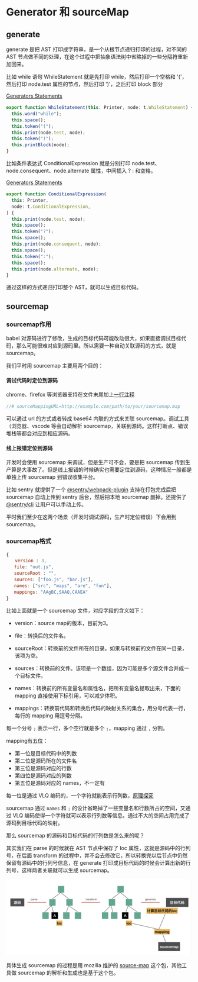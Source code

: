 # Generator 和 sourceMap

## generate

generate 是把 AST 打印成字符串，是一个从根节点递归打印的过程，对不同的 AST 节点做不同的处理，在这个过程中把抽象语法树中省略掉的一些分隔符重新加回来。


比如 while 语句 WhileStatement 就是先打印 while，然后打印一个空格和 '('，然后打印 node.test 属性的节点，然后打印 ')'，之后打印 block 部分

[Generators Statements](https://github.com/babel/babel/blob/main/packages/babel-generator/src/generators/statements.ts)

```js
export function WhileStatement(this: Printer, node: t.WhileStatement) {
  this.word("while");
  this.space();
  this.token("(");
  this.print(node.test, node);
  this.token(")");
  this.printBlock(node);
}

```

比如条件表达式 ConditionalExpression 就是分别打印 node.test、node.consequent、node.alternate 属性，中间插入 ? : 和空格。

[Generators Statements](https://github.com/babel/babel/blob/main/packages/babel-generator/src/generators/expressions.ts)

```js
export function ConditionalExpression(
  this: Printer,
  node: t.ConditionalExpression,
) {
  this.print(node.test, node);
  this.space();
  this.token("?");
  this.space();
  this.print(node.consequent, node);
  this.space();
  this.token(":");
  this.space();
  this.print(node.alternate, node);
}
```

通过这样的方式递归打印整个 AST，就可以生成目标代码。

## sourcemap

### sourcemap作用

babel 对源码进行了修改，生成的目标代码可能改动很大，如果直接调试目标代码，那么可能很难对应到源码里。所以需要一种自动关联源码的方式，就是 sourcemap。

我们平时用 sourcemap 主要用两个目的：

#### 调试代码时定位到源码

chrome、firefox 等浏览器支持在文件末尾加上[一行注释](https://firefox-source-docs.mozilla.org/devtools-user/debugger/how_to/use_a_source_map/index.html)

```js
//# sourceMappingURL=http://example.com/path/to/your/sourcemap.map
```

可以通过 url 的方式或者转成 base64 内联的方式来关联 sourcemap。调试工具（浏览器、vscode 等会自动解析 sourcemap，关联到源码。这样打断点、错误堆栈等都会对应到相应源码。

#### 线上报错定位到源码

开发时会使用 sourcemap 来调试，但是生产可不会，要是把 sourcemap 传到生产算是大事故了。但是线上报错的时候确实也需要定位到源码，这种情况一般都是单独上传 sourcemap 到错误收集平台。

比如 sentry 就提供了一个 [@sentry/webpack-plugin](https://www.npmjs.com/package/@sentry/webpack-plugin) 支持在打包完成后把 sourcemap 自动上传到 sentry 后台，然后把本地 sourcemap 删掉。还提供了 [@sentry/cli](https://www.npmjs.com/package/@sentry/cli) 让用户可以手动上传。

平时我们至少在这两个场景（开发时调试源码，生产时定位错误）下会用到 sourcemap。

### sourcemap格式

```js
{
　　version : 3,
   file: "out.js",
   sourceRoot : "",
   sources: ["foo.js", "bar.js"],
   names: ["src", "maps", "are", "fun"],
   mappings: "AAgBC,SAAQ,CAAEA"
}
```

比如上面就是一个 sourcemap 文件，对应字段的含义如下：

* version：source map的版本，目前为3。

* file：转换后的文件名。

* sourceRoot：转换前的文件所在的目录。如果与转换前的文件在同一目录，该项为空。

* sources：转换前的文件。该项是一个数组，因为可能是多个源文件合并成一个目标文件。

* names：转换前的所有变量名和属性名，把所有变量名提取出来，下面的 mapping 直接使用下标引用，可以减少体积。

* mappings：转换前代码和转换后代码的映射关系的集合，用分号代表一行，每行的 mapping 用逗号分隔。

每一个分号 `;` 表示一行，多个空行就是多个 `;`，mapping 通过 `,` 分割。

mapping有五位：

* 第一位是目标代码中的列数
* 第二位是源码所在的文件名
* 第三位是源码对应的行数
* 第四位是源码对应的列数
* 第五位是源码对应的 names，不一定有

每一位是通过 VLQ 编码的，一个字符就能表示行列数，[原理探究](https://juejin.cn/post/6844903689610592269)

sourcemap 通过 `names` 和 `;` 的设计省略掉了一些变量名和行数所占的空间，又通过 VLQ 编码使得一个字符就可以表示行列数等信息。通过不大的空间占用完成了源码到目标代码的映射。

那么 sourcemap 的源码和目标代码的行列数是怎么来的呢？

其实我们在 parse 的时候就在 AST 节点中保存了 loc 属性，这就是源码中的行列号，在后面 transform 的过程中，并不会去修改它，所以转换完以后节点中仍然保留有源码中的行列号信息，在 generate 打印成目标代码的时候会计算出新的行列号，这样两者关联就可以生成 sourcemap。

![](../.vuepress/public/images/babel/0029.jpeg)

具体生成 sourcemap 的过程是用 mozilla 维护的 [source-map](https://www.npmjs.com/package/source-map) 这个包，其他工具做 sourcemap 的解析和生成也是基于这个包。